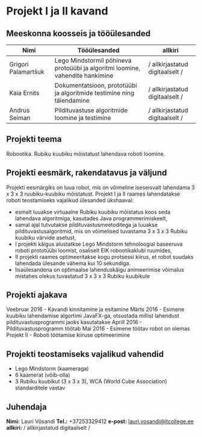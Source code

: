 # Projekt I ja II kavand

## Meeskonna koosseis ja tööülesanded  

| Nimi  | Tööülesanded  | allkiri  |
|---|---|---|
| Grigori Palamartšuk  | Lego Mindstormil põhineva protoüübi ja algoritmi loomine, vahendite hankimine  | / allkirjastatud digitaalselt /  |
| Kaia Ernits  | Dokumentatsioon, prototüübi ja algoritmide testimine ning täiendamine  | / allkirjastatud digitaalselt /  |
| Andrus Seiman  | Pildituvastuse algoritmide loomine ja testimine  | / allkirjastatud digitaalselt /  |

## Projekti teema
Robootika. Rubiku kuubiku mõistatust lahendava roboti loomine.


## Projekti eesmärk, rakendatavus ja väljund
Projekti eesmärgiks on luua robot, mis on võimeline iseseisvalt lahendama 3 x 3 x 3 ruubiku-kuubiku mõistatust.
Projekt I ja II raames lahendatakse roboti teostamiseks vajalikud ülesanded ükshaaval:
- esmalt luuakse virtuaalne Rubiku kuubiku mõistatus koos seda lahendava algoritmiga, kasutades Java programmerimiskeelt,
- samal ajal tutvutakse pildituvastusmeetoditega ja luuakse pildituvastusalgoritmid, mis on võimelised tuvastama 3 x 3 x 3 Rubiku kuubiku värvide asetust,
- I projekti käigus alustatkse Lego Mindstorm tehnoloogial baseeruva roboti prototüübi loomist, osaliselt EIK robootikaklubi ruumides,
- II projekti raames optimeeritakse kogu protsessi kiirus, et robot suudaks lahendada ülesande vähema kui 10 sekundiga.
- lisaülesandena on optimaalse lahenduskäigu animeerimise võimalus mistahes olekus tuvastatud 3 x 3 x 3 Rubiku kuubikule

## Projekti ajakava
Veebruar 2016 - Kavandi kinnitamine ja esitamine
Märts 2016 - Esimene kuubiku lahendamise algortimi JavaFX-ga, otsustada millist lahendust pildituvastusprogrammi jaoks kasutatakse
Aprill 2016 - Pildituvastusprogramm töötab
Mai 2016 - Esimene töötav robot on olemas
Projekt II - Roboti töötamise kiiruse optimeerimine

## Projekti teostamiseks vajalikud vahendid
- Lego Mindstorm (kaameraga)
- 6 kaamerat (võib-olla)
- 3 Rubiku kuubikut (3 x 3 x 3), WCA (World Cube Association) standarditele vastav

## Juhendaja
__Nimi:__  Lauri Võsandi
__Tel.:__  +37253329412
__e-post:__  lauri.vosandi@itcollege.ee
__allkiri:__ / allkirjastatud digitaalselt /
